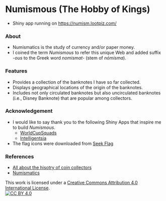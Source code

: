 # Numismous (The Hobby of Kings)
 * Shiny app running on https://numism.lootpiz.com/

### About
 * Numismatics is the study of currency and/or paper money.
 * I coined the term *Numismous* to refer this unique Web and added suffix *-ous* to the Greek word *nomismat-* (stem of *nómisma*).
 
### Features
 * Provides a collection of the banknotes I have so far collected.
 * Displays geographical locations of the origin of the banknotes.
 * Includes not only circulated banknotes but also uncirculated banknotes (i.e., Disney Banknote) that are popular among collectors.

### Acknowledgement
 * I would like to say thank you to the following Shiny Apps that inspire me to build *Numismous*.
   * [WorldCupSquads](https://github.com/AllezCannes/WorldCupSquads)
   * [Intelligentsia](https://github.com/phillyo/intelligentsia)
 * The flag icons were downloaded from [Seek Flag](https://seekflag.com/)

### References
 * [All about the hisotry of coin collectors](https://atlantagoldandcoin.com/the-hobby-of-kings-all-about-the-history-of-coin-collectors/)
 * [Numismatics](https://en.wikipedia.org/wiki/Numismatics)


This work is licensed under a [Creative Commons Attribution 4.0 International License][cc-by].  
[![CC BY 4.0][cc-by-image]][cc-by]

[cc-by]: http://creativecommons.org/licenses/by/4.0/
[cc-by-image]: https://i.creativecommons.org/l/by/4.0/88x31.png
[cc-by-shield]: https://img.shields.io/badge/License-CC%20BY%204.0-lightgrey.svg
